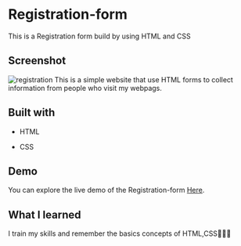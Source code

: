 # Registration-form
This is a Registration form build by using HTML and CSS 

## Screenshot
![registration](https://github.com/Vandana915/RegistrationForm/assets/124566666/318364e6-594b-49ec-b272-3d3d9265377a)
This is a simple website that use HTML forms to collect information from people who visit my webpags.


##  Built with
* HTML
+ CSS
## Demo
You can explore the live demo of the Registration-form [Here](https://vandana915.github.io/Registration-Form/).
## What I learned

I train my skills and remember the basics concepts of HTML,CSS👩🏻‍💻
